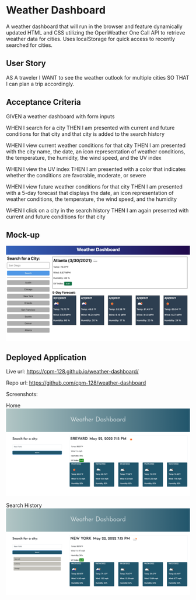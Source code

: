 # Weather Dashboard
A weather dashboard that will run in the browser and feature dynamically updated HTML and CSS utilizing the OpenWeather One Call API to retrieve weather data for cities. Uses localStorage for quick access to recently searched for cities.
## User Story
AS A traveler
I WANT to see the weather outlook for multiple cities
SO THAT I can plan a trip accordingly.
## Acceptance Criteria
GIVEN a weather dashboard with form inputs

WHEN I search for a city
THEN I am presented with current and future conditions for that city and that city is added to the search history

WHEN I view current weather conditions for that city
THEN I am presented with the city name, the date, an icon representation of weather conditions, the temperature, the humidity, the wind speed, and the UV index

WHEN I view the UV index
THEN I am presented with a color that indicates whether the conditions are favorable, moderate, or severe

WHEN I view future weather conditions for that city
THEN I am presented with a 5-day forecast that displays the date, an icon representation of weather conditions, the temperature, the wind speed, and the humidity

WHEN I click on a city in the search history
THEN I am again presented with current and future conditions for that city

## Mock-up
<img src="./assets/images/weather_mock-up.png" />

## Deployed Application
Live url:
https://cpm-128.github.io/weather-dashboard/

Repo url:
https://github.com/cpm-128/weather-dashboard

Screenshots:

Home
<img src="./assets/images/weather-dahsboard_screenshot.png">

Search History
<img src="./assets/images/weather-dashboard-history_screenshot.png">